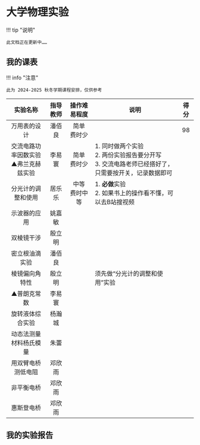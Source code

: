 # 大学物理实验
!!! tip "说明"

    此文档正在更新中……
## 我的课表
!!! info "注意"

    此为 2024-2025 秋冬学期课程安排，仅供参考
| 实验名称 | 指导教师 | 操作难易程度 | 说明 | 得分 |
| :-----: | :-----: | :-----: | ----- | :-----: |
| 万用表的设计 | 潘佰良 | 简单<br/>费时少 | | 98 |
| 交流电路功率因数实验<br/>▲弗兰克赫兹实验 | 李易寰 |简单<br/>费时少 |1. 同时做两个实验<br/>2. 两份实验报告要分开写<br/>3. 交流电路老师已经搭好了，只需要按开关，记录数据即可 | |
| 分光计的调整和使用 | 居乐乐 | 中等<br/>费时中等 | 1. <b>必做</b>实验<br/>2. 如果书上的操作看不懂，可以去B站搜视频 | |
| 示波器的应用 | 姚嘉敏 | | | |
| 双棱镜干涉 | 殷立明 | | | |
| 密立根油滴实验 | 潘佰良 | | | |
| 棱镜偏向角特性 | 殷立明 | | 须先做“分光计的调整和使用”实验 | |
| ▲普朗克常数 | 李易寰 | | | |
| 旋转液体综合实验 | 杨瀚城 | | | |
| 动态法测量材料杨氏模量 | 朱蕾 | | | |
| 用双臂电桥测低电阻 | 邓欣雨 | | | |
| 非平衡电桥 | 邓欣雨 | | | |
| 惠斯登电桥 | 邓欣雨 | | | |

## 我的实验报告
